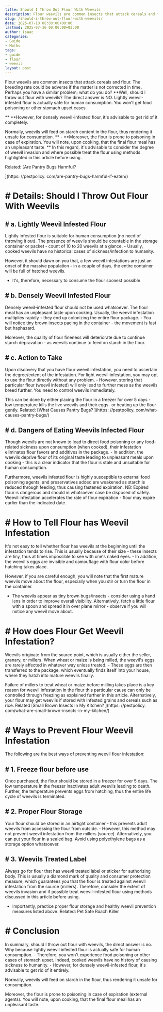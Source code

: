 ```yaml
---
title: Should I Throw Out Flour With Weevils
description: Flour weevils are common insects that attack cereals and flour. The breeding rate could be adverse if the matter is not corrected in time.
slug: /should-i-throw-out-flour-with-weevils/
date: 2025-07-10 00:00:00+00:00
lastmod: 2025-07-10 00:00:00+03:00
author: Isaac
categories:
- Guide
- Moths
tags:
- guide
- flour
- weevil
layout: post
---
```


Flour weevils are common insects that attack cereals and flour. The breeding rate could be adverse if the matter is not corrected in time. Perhaps you have a similar problem; what do you do? **Well, should I throw out flour with weevils? The direct answer is NO. Lightly weevil-infested flour is actually safe for human consumption. You won't get food poisoning or other stomach upset cases.

** **However, for densely weevil-infested flour, it's advisable to get rid of it completely.

Normally, weevils will feed on starch content in the flour, thus rendering it unsafe for consumption. ** - **Moreover, the flour is prone to poisoning in case of expiration. You will note, upon cooking, that the final flour meal has an unpleasant taste. ** In this regard, it's advisable to consider the degree of weevil invasion and where possible treat the flour using methods highlighted in this article before using.

Related: [Are Pantry Bugs Harmful?

](https: //pestpolicy. com/are-pantry-bugs-harmful-if-eaten/)

# # Details: Should I Throw Out Flour With Weevils

## # a. Lightly Weevil Infested Flour

Lightly infested flour is suitable for human consumption (no need of throwing it out). The presence of weevils should be countable in the storage container or packet - count of 10 to 20 weevils at a glance. - Usually, cooked weevils have no historical cases of sickness/infection to humanity.

However, it should dawn on you that, a few weevil infestations are just an onset of the massive population - in a couple of days, the entire container will be full of hatched weevils.

- It's, therefore, necessary to consume the flour soonest possible.

## # b. Densely Weevil Infested Flour

Densely weevil-infested flour should not be used whatsoever. The flour meal has an unpleasant taste upon cooking. Usually, the weevil infestation multiplies rapidly - they end up colonizing the entire flour package. - You will notice tiny brown insects pacing in the container - the movement is fast but haphazard.

Moreover, the quality of flour fineness will deteriorate due to continue starch depravation - as weevils continue to feed on starch in the flour.

## # c. Action to Take

Upon discovery that you have flour weevil infestation, you need to ascertain the degree/extent of the infestation. For light weevil infestation, you may opt to use the flour directly without any problem. - However, storing that particular flour (weevil infested) will only lead to further mess as the weevils breed further. You need to control weevils immediately.

This can be done by either placing the flour in a freezer for over 5 days - low temperature kills the live weevils and their eggs- or heating up the flour gently. Related: [What Causes Pantry Bugs? ](https: //pestpolicy. com/what-causes-pantry-bugs/)

## # d. Dangers of Eating Weevils Infected Flour

Though weevils are not known to lead to direct food poisoning or any food-related sickness upon consumption (when cooked), their infestation eliminates flour favors and additives in the package. - In addition, the weevils deprive flour of its original taste leading to unpleasant meals upon cooking - this is a clear indicator that the flour is stale and unsuitable for human consumption.

Furthermore, weevils infested flour is highly susceptible to external food poisoning agents, and preservatives added are weakened as starch is reduced through feeding, thus causing fastened expiration. NB: Expired flour is dangerous and should in whatsoever case be disposed of safely. Weevil infestation accelerates the rate of flour expiration - flour may expire earlier than the indicated date.

# # How to Tell Flour has Weevil Infestation

It's not easy to tell whether flour has weevils at the beginning until the infestation tends to rise. This is usually because of their size - these insects are tiny, thus at times impossible to see with one's naked eyes. - In addition, the weevil's eggs are invisible and camouflage with flour color before hatching takes place.

However, if you are careful enough, you will note that the first mature weevils move about the flour, especially when you stir or turn the flour in the container.

- The weevils appear as tiny brown bugs/insects - consider using a hand lens in order to improve overall visibility. Alternatively, fetch a little flour with a spoon and spread it in over plane mirror - observe if you will notice any weevil move about.

# # How does Flour Get Weevil Infestation?

Weevils originate from the source point, which is usually either the seller, granary, or millers. When wheat or maize is being milled, the weevil's eggs are rarely affected in whatever way unless treated. - These eggs are then transferred to the package, which eventually finds itself into your house, where they hatch into mature weevils finally.

Failure of millers to treat wheat or maize before milling takes place is a key reason for weevil infestation in the flour this particular cause can only be controlled through freezing as explained further in this article. Alternatively, your flour may get weevils if stored with infested grains and cereals such as rice. Related [Small Brown Insects In My Kitchen? ](https: //pestpolicy. com/what-are-small-brown-insects-in-my-kitchen/)

# # Ways to Prevent Flour Weevil Infestation

The following are the best ways of preventing weevil flour infestation:

## # 1. Freeze flour before use

Once purchased, the flour should be stored in a freezer for over 5 days. The low temperature in the freezer inactivates adult weevils leading to death. Further, the temperature prevents eggs from hatching, thus the entire life cycle of weevils is terminated.

## # 2. Proper Flour Storage

Your flour should be stored in an airtight container - this prevents adult weevils from accessing the flour from outside. - However, this method may not prevent weevil infestation from the millers (source). Alternatively, you can put your flour in a sealed bag. Avoid using polyethylene bags as a storage option whatsoever.

## # 3. Weevils Treated Label

Always go for flour that has weevil treated label or sticker for authorizing body. This is usually a diamond mark of quality and consumer protection measure, which guarantees you that the flour is treated against weevil infestation from the source (millers). Therefore, consider the extent of weevils invasion and if possible treat weevil-infested flour using methods discussed in this article before using.

- Importantly, practice proper flour storage and healthy weevil prevention measures listed above. Related: Pet Safe Roach Killer

# # Conclusion

In summary, should I throw out flour with weevils, the direct answer is no. Why because lightly weevil infested flour is actually safe for human consumption. - Therefore, you won't experience food poisoning or other cases of stomach upset. Indeed, cooked weevils have no history of causing sickness to humanity. - However, for densely weevil-infested flour, it's advisable to get rid of it entirely.

Normally, weevils will feed on starch in the flour, thus rendering it unsafe for consumption.

Moreover, the flour is prone to poisoning in case of expiration (external agents). You will note, upon cooking, that the final flour meal has an unpleasant taste.
